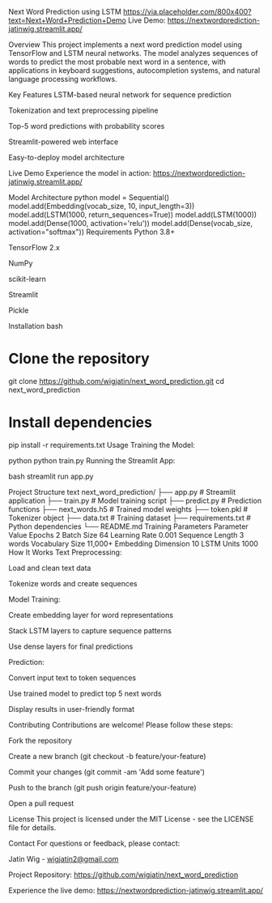 Next Word Prediction using LSTM
https://via.placeholder.com/800x400?text=Next+Word+Prediction+Demo
Live Demo: https://nextwordprediction-jatinwig.streamlit.app/

Overview
This project implements a next word prediction model using TensorFlow and LSTM neural networks. The model analyzes sequences of words to predict the most probable next word in a sentence, with applications in keyboard suggestions, autocompletion systems, and natural language processing workflows.

Key Features
LSTM-based neural network for sequence prediction

Tokenization and text preprocessing pipeline

Top-5 word predictions with probability scores

Streamlit-powered web interface

Easy-to-deploy model architecture

Live Demo
Experience the model in action:
https://nextwordprediction-jatinwig.streamlit.app/

Model Architecture
python
model = Sequential()
model.add(Embedding(vocab_size, 10, input_length=3))
model.add(LSTM(1000, return_sequences=True))
model.add(LSTM(1000))
model.add(Dense(1000, activation='relu'))
model.add(Dense(vocab_size, activation="softmax"))
Requirements
Python 3.8+

TensorFlow 2.x

NumPy

scikit-learn

Streamlit

Pickle

Installation
bash
# Clone the repository
git clone https://github.com/wigjatin/next_word_prediction.git
cd next_word_prediction

# Install dependencies
pip install -r requirements.txt
Usage
Training the Model:

python
python train.py
Running the Streamlit App:

bash
streamlit run app.py

Project Structure
text
next_word_prediction/
├── app.py                # Streamlit application
├── train.py              # Model training script
├── predict.py            # Prediction functions
├── next_words.h5         # Trained model weights
├── token.pkl             # Tokenizer object
├── data.txt              # Training dataset
├── requirements.txt      # Python dependencies
└── README.md
Training Parameters
Parameter	Value
Epochs	2
Batch Size	64
Learning Rate	0.001
Sequence Length	3 words
Vocabulary Size	11,000+
Embedding Dimension	10
LSTM Units	1000
How It Works
Text Preprocessing:

Load and clean text data

Tokenize words and create sequences

Model Training:

Create embedding layer for word representations

Stack LSTM layers to capture sequence patterns

Use dense layers for final predictions

Prediction:

Convert input text to token sequences

Use trained model to predict top 5 next words

Display results in user-friendly format

Contributing
Contributions are welcome! Please follow these steps:

Fork the repository

Create a new branch (git checkout -b feature/your-feature)

Commit your changes (git commit -am 'Add some feature')

Push to the branch (git push origin feature/your-feature)

Open a pull request

License
This project is licensed under the MIT License - see the LICENSE file for details.

Contact
For questions or feedback, please contact:

Jatin Wig - wigjatin2@gmail.com

Project Repository: https://github.com/wigjatin/next_word_prediction

Experience the live demo: https://nextwordprediction-jatinwig.streamlit.app/

